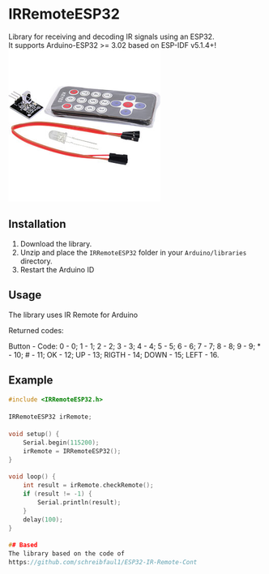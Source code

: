 # IRRemoteESP32

Library for receiving and decoding IR signals using an ESP32.<BR>
It supports Arduino-ESP32 >= 3.02 based on ESP-IDF v5.1.4+!<BR>
<IMG SRC="images/arduinoirremote.jpeg">

## Installation

1. Download the library.
2. Unzip and place the `IRRemoteESP32` folder in your `Arduino/libraries` directory.
3. Restart the Arduino ID

## Usage

The library uses IR Remote for Arduino

Returned codes:

Button  -      Code:
0       -       0;
1       -       1;
2       -       2;
3       -       3;
4       -       4;
5       -       5;
6       -       6;
7       -       7;
8       -       8;
9       -       9;
\*      -       10;
\#      -       11;
OK      -       12;
UP      -       13;
RIGTH   -       14;
DOWN    -       15;
LEFT    -       16.

## Example

```cpp
#include <IRRemoteESP32.h>

IRRemoteESP32 irRemote;

void setup() {
    Serial.begin(115200);
    irRemote = IRRemoteESP32();
}

void loop() {
    int result = irRemote.checkRemote();
    if (result != -1) {
        Serial.println(result);
    }
    delay(100);
}

## Based
The library based on the code of
https://github.com/schreibfaul1/ESP32-IR-Remote-Cont

